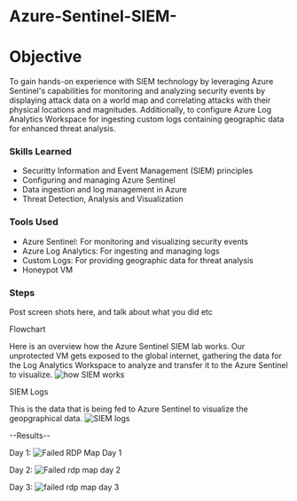 # Azure-Sentinel-SIEM-

# Objective
To gain hands-on experience with SIEM technology by leveraging Azure Sentinel's capabilities for monitoring and analyzing security events by displaying attack data on a world map and correlating attacks with their physical locations and magnitudes. Additionally, to configure Azure Log Analytics Workspace for ingesting custom logs containing geographic data for enhanced threat analysis.


### Skills Learned
- Securitty Information and Event Management (SIEM) principles
- Configuring and managing Azure Sentinel
- Data ingestion and log management in Azure
- Threat Detection, Analysis and Visualization

### Tools Used
- Azure Sentinel: For monitoring and visualizing security events
- Azure Log Analytics: For ingesting and managing logs
- Custom Logs: For providing geographic data for threat analysis
- Honeypot VM

### Steps
Post screen shots here, and talk about what you did etc

Flowchart

Here is an overview how the Azure Sentinel SIEM lab works. Our unprotected VM gets exposed to the global internet, gathering the data for the Log Analytics Workspace to analyze and transfer it to the Azure Sentinel to visualize.
![how SIEM works](https://github.com/timuakhm/Azure-Sentinel-SIEM-/assets/171197854/749825bf-802d-4b69-8f7f-d739a6769349)


SIEM Logs

This is the data that is being fed to Azure Sentinel to visualize the geopgraphical data.
![SIEM logs](https://github.com/timuakhm/Azure-Sentinel-SIEM-/assets/171197854/5ff45baf-8b08-47cd-9821-3e59ad809131)


--Results--

Day 1:
![Failed RDP Map Day 1](https://github.com/timuakhm/Azure-Sentinel-SIEM-/assets/171197854/daa652e3-06ef-4e1e-a85f-fc239c37d85a)

Day 2:
![Failed rdp map day 2](https://github.com/timuakhm/Azure-Sentinel-SIEM-/assets/171197854/b2bf9eed-219e-4112-9fee-c0e2b5fb4c12)


Day 3:
![failed rdp map day 3](https://github.com/timuakhm/Azure-Sentinel-SIEM-/assets/171197854/3c30a1f1-2d79-41ba-88e2-9501f4f45ba7)


